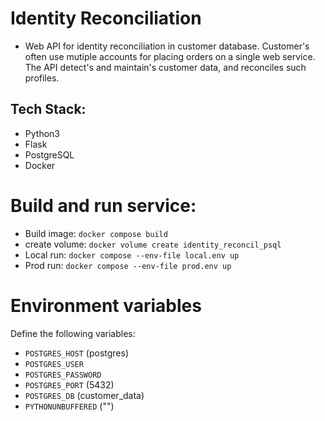 # Identity Reconciliation 

- Web API for identity reconciliation in customer database. Customer's often use mutiple accounts for placing orders on a single web service. The API detect's and maintain's customer data, and reconciles such profiles. 

## Tech Stack: 
- Python3
- Flask
- PostgreSQL
- Docker

# Build and run service:
- Build image: `docker compose build`
- create volume: `docker volume create identity_reconcil_psql`
- Local run: `docker compose --env-file local.env up`
- Prod run: `docker compose --env-file prod.env up`

# Environment variables
Define the following variables:
- `POSTGRES_HOST` (postgres)
- `POSTGRES_USER`
- `POSTGRES_PASSWORD`
- `POSTGRES_PORT` (5432)
- `POSTGRES_DB` (customer_data)
- `PYTHONUNBUFFERED` ("")
